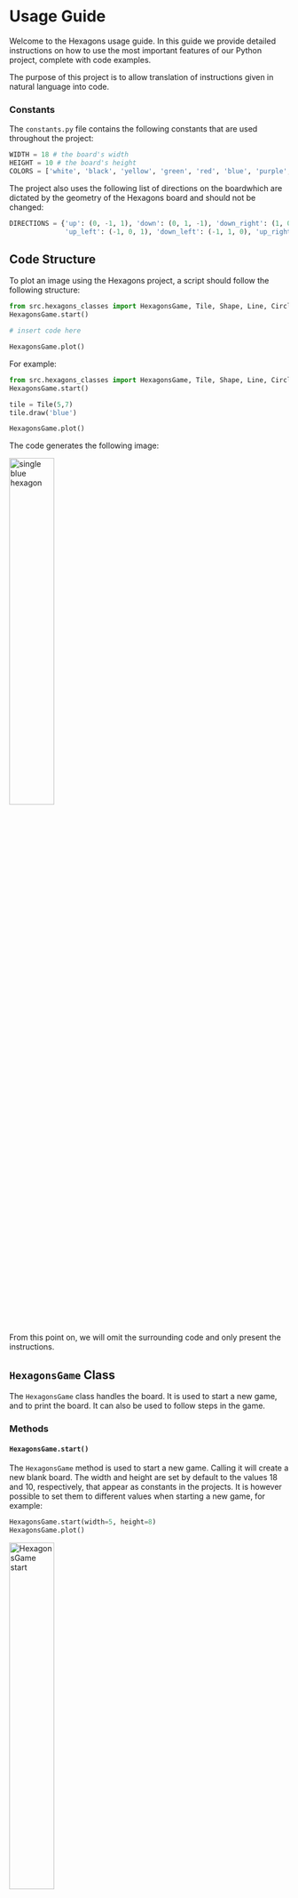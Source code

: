 # Usage Guide
Welcome to the Hexagons usage guide. In this guide we provide detailed instructions on how to use the most important features of our Python project, complete with code examples.

The purpose of this project is to allow translation of instructions given in natural language into code. 

### Constants
The `constants.py` file contains the following constants that are used throughout the project:
```python
WIDTH = 18 # the board's width
HEIGHT = 10 # the board's height
COLORS = ['white', 'black', 'yellow', 'green', 'red', 'blue', 'purple', 'orange'] # the supported colors
```

The project also uses the following list of directions on the boardwhich are dictated by the geometry of the Hexagons board and should not be changed:
```python
DIRECTIONS = {'up': (0, -1, 1), 'down': (0, 1, -1), 'down_right': (1, 0, -1), 
              'up_left': (-1, 0, 1), 'down_left': (-1, 1, 0), 'up_right': (1, -1, 0)}
```
## Code Structure
To plot an image using the Hexagons project, a script should follow the following structure:
```python
from src.hexagons_classes import HexagonsGame, Tile, Shape, Line, Circle, Triangle
HexagonsGame.start()

# insert code here

HexagonsGame.plot()
```
For example:
```python
from src.hexagons_classes import HexagonsGame, Tile, Shape, Line, Circle, Triangle
HexagonsGame.start()

tile = Tile(5,7)
tile.draw('blue')

HexagonsGame.plot()
```
The code generates the following image:

<img src="board_examples/single_blue_hex.png" alt="single blue hexagon" width="40%" height="40%">

From this point on, we will omit the surrounding code and only present the instructions.

## `HexagonsGame` Class
The `HexagonsGame` class handles the board.
It is used to start a new game, and to print the board.
It can also be used to follow steps in the game.

### Methods

#### `HexagonsGame.start()`
The `HexagonsGame` method is used to start a new game. Calling it will create a new blank board.
The width and height are set by default to the values 18 and 10, respectively, that appear as constants in the projects.
It is however possible to set them to different values when starting a new game, for example:
```python
HexagonsGame.start(width=5, height=8)
HexagonsGame.plot()
```
<img src="docs/board_examples/hexagonsgame_start.png" alt="HexagonsGame start" width="40%" height="40%">

#### `HexagonsGame.plot(gold_board=None, file_name=None)`
The `plot` method will create a plot of the current board state. 
It has two optional parameters:
- `gold_board`: a list of integers, of length matching the number of tiles on the board (usually 180), and values corresponding to the number of available colors (usually in the range from 0 to 7). If provided, the plot will show the gold board, the current board state, and the difference between them. 
- `file_name`: if provided, the plot will be saved under this name.

The following example demonstrated the use of `gold_board`:
```python
HexagonsGame.start(width=8, height=4)
tile = Tile(4, 2)
tile.draw('orange')
tile.neighbors().draw('purple')
gold_board = HexagonsGame.board_state

HexagonsGame.start(width=8, height=4)
tile = Tile(5, 2)
tile.draw('orange')
tile.neighbors().draw('purple')
HexagonsGame.plot(gold_board=gold_board)
```
<img src="docs/board_examples/hexagonsgame_plot_gold.png" alt="HexagonsGame plot gold board" width="40%" height="40%">

#### `HexagonsGame.record_step()` and `HexagonsGame.get_record()`

Instructions:
>1. draw a red flower with a yellow center, centered at the seventh column and fifth row
>2. make a copy the flower from step 1 to the right, creating a space of 3 between the flower

Code:
```python
# 1. draw a red flower with a yellow center, centered at the seventh column and fifth row
HexagonsGame.record_step(step_name='1')
center = Tile(column=7, row=5)
center.draw(color='yellow')
center.neighbors().draw(color='red')

# 2. make a copy the flower from step 1 to the right, creating a space of 3 between the flower
HexagonsGame.record_step(step_name='2')
flower = HexagonsGame.get_record(step_names=['1'])
flower.copy_paste(shift_direction='right', spacing=3)
```

The first part of this code uses a `Tile` object that represents a hexagonal tile on the board, 
the `draw` method that is used to color objects on the board, 
and the `neighbors` method which returns the six neighboring tiles of the current tile.

The code generates the following image:

<img src="docs/board_examples/hexagonsgame_record.png" alt="HexagonsGame record methods" width="40%" height="40%">


## `Tile` Class
To create a tile in Hexagons, use the `Tile` class, that requires two parameters: `column` and `row`. `column` is numbered from 1 (leftmost column) to 18 (rightmost column), while `row` is numbered from 1 (top row) to 10 (bottom row). 
You can also use negative values for column or row to count from the rightmost column or bottom row, respectively.

To assign a color to a tile, use the `draw` method with a single parameter, `color`. 
The `color` parameter should be a string representing any of the available colors in the project,
as defined by the `COLORS` constant.

For example, see the following code and the image it generates:
```python
Tile(column=1, row=1).draw('red')
Tile(column=1, row=-1).draw('blue')
Tile(column=-1, row=1).draw('green')
Tile(column=-1, row=-1).draw('orange')
```
<img src="board_examples/corners.png" alt="corners" width="40%" height="40%">

### Attributes
A `Tile` object has the following read-only attributes:
- column: an integer that specifies the tile's column
- row: an integer that specifies the tile's row
- color: a string that specifies the tile's color

### Methods
All the methods of the `Shape` class (which we will describe in future sections) can be applied to `Tile` objects as well.
In particular, two methods that are especially useful for `Tile` objects are `neighbor` and `neighbors`, which we describe below.

#### `neighbor` and `neighbors`
The `neighbors` method returns all the neighboring tiles of the current tile object on the board. 
The `neighbor` method takes a single parameter, `direction`, that specifies one of the six directions on the board, and returns the neighbor of the current tile object in that direction.

Here's an example of how to use these methods:
```python
tile = Tile(9, 5)
tile.draw('black')
tile.neighbors().draw('green')
tile.neighbor(direction='up_right').draw('red')
```
<img src="board_examples/tile_neighbor.png" alt="tile neighbors and neighbor" width="40%" height="40%">

## `Shape` Class 
A shape in Hexagons is any set of tiles on the board, including the empty set and a single tile.
To create a shape in Hexagons, use the `Shape` class, which requires a single parameter: `tiles`. `tiles` is a list of Tile objects that specifies the tiles composing the shape.
```python
shape = Shape(tiles=[Tile(9, 5), Tile(10, 5), Tile(9, 6)])
shape.draw('purple')
```
<img src="board_examples/simple_purple_shape.png" alt="simple purple shape" width="40%" height="40%">

### Attributes
A `Shape` object has the following read-only attributes:
- tiles: the list of `Tile` object composing the shape
- columns: the list of columns of the tiles composing the shape
- rows: the list of rows of the tiles composing the shape
- colors: the list of colors of the tiles composing the shape

### Subclasses
The `Shape` class has three special subclasses that we now describe: `Circle`, `Line` and `Triangle`.

#### `Circle` Subclass
To create a circle on the board, use the `Circle` class, which requires two parameters: `center_tile` and `radius`. `center_tile` is a tile object that specifies the center tile of the circle. `radius` is an integer that specifies the radius of the circle.  If no value is specified for `radius`, it defaults to `1`.
```python

Circle(center_tile=Tile(9, 5), radius=3).draw('black')
Circle(center_tile=Tile(9, 5)).draw('red')
```
<img src="board_examples/circle.png" alt="circle" width="40%" height="40%">

###### Attributes
A `Circle` object has all the attributes of its superclass `Shape`. In addition, it has the following read-only attributes:
- center_tile: a `Tile` object that specifies the center tile of the circle
- color: a string that specifies the color of the circle
      
#### `Line` Subclass
To create a straight line on the board, use the `Line` class.
There are several ways to instantiate a new `Line` object, that we describe below.
Note that the `Line` class also has a unique method called `parallel`. This method will be described in later sections together with all other `Shape` methods.

##### Attributes
A `Line` object has all the attributes of its superclass `Shape`. In addition, it has the following read-only attributes:
- start_tile: a `Tile` object that specifies the starting point of the line
- end_tile: a `Tile` object that specifies the ending point of the line
- color: a string that specifies the color of the line
- direction: a string that specifies the direction of the line

##### Line Instantiation

###### Using `start_tile` and `end_tile`
Specify `start_tile` and `end_tile` as `Tile` objects to define the start and end points of the line.
```python
line = Line(start_tile=Tile(3, 2), end_tile=Tile(-3, -3))
line.draw('blue')
```
<img src="board_examples/line_start_end.png" alt="line start end" width="40%" height="40%">

###### Using `start_tile`, `direction` and `length`
Use `direction` to specify the direction of the line, and use `length` to specify the length of the line.
```python
line = Line(start_tile=Tile(3, 8), direction='up_right', length=5)
line.draw('blue')
```
<img src="board_examples/line_start_direction_length.png" alt="line start direction end" width="40%" height="40%">

###### Using `start_tile` and `direction`
If `length` is not specified, the line will extend until it reaches the edge of the board.
```python
line = Line(start_tile=Tile(3, 8), direction='up_right')
line.draw('blue')
```
<img src="board_examples/line_start_direction.png" alt="line start direction" width="40%" height="40%">

###### Using `start_tile`, `direction` and `end_tiles`
Specify a `Shape` object `end_tiles` to stop the line when it reaches any tile belonging to the shape.
```python
circle = Circle(center_tile=Tile(15, 8), radius=2)
circle.draw('red')
line = Line(start_tile=Tile(1, 1), direction='down_right', end_tiles=circle)
line.draw('blue')
```
<img src="board_examples/line_end_tiles.png" alt="line end tiles" width="40%" height="40%">

###### Additional: `include_start_tile` and `include_end_tile` flags
By default, `include_start_tile` and `include_end_tile` are both set to `True`, but you can set them to `False` to omit the starting or ending tile from the line, respectively.
```python
line = Line(start_tile=Tile(9, 1), end_tile=Tile(9, -1), include_start_tile=False, include_end_tile=False)
line.draw('blue')
```
<img src="board_examples/line_dont_include.png" alt="line dont include" width="40%" height="40%">

#### Methods
The `Line` subclass has all the methods of its superclass Shape. In addition it has its own unique method: `parallel`.

##### self.parallel(shift_direction, spacing)
The `parallel` method creates a new line of the same direction but potentially different length as the given line. 
This method does not copy the original line. Instead, it creates a new line that extends as far as possible in both directions.

In the example below, a black line is drawn on the board with a length of 5 tiles and an "up_right" direction. 
Then, a new line is created parallel to the original line, shifted downwards by 3 tiles and drawn in red.
```python
line = Line(start_tile=Tile(5, 5), direction='up_right', length=5)
line.draw('black')
line.parallel(shift_direction='down', spacing=3).draw('red')
```
<img src="board_examples/line_parallel.png" alt="line parallel" width="40%" height="40%">


#### `Triangle` Subclass
To create a triangle on the board, use the `Triangle` class, which requires four parameters:
- `start_tile` is a tile object that specifies one of the triangle's vertices.
- `point` is a string that specifies whether the triangle is pointing left (corresponding to the value "left") or right ("right").
- `start_tile_type` is a string that specifies which one of the three vertices of the triangle does `start_tile` describes: its bottom vertex ("bottom"), its top vertex ("top") or its side vertex ("side"). The side vertex is either the left or the right endpoint of the triangle.
- `side_length` is an integer that specifies the length of the side of the triangle. If no value is specified for `side_length`, it defaults to `2`.

The following code demonstrates how to create and draw two different triangles on the Hexagons board using the `Triangle` class.

The first part of the code creates the red triangle, which is pointing right. 
The triangle's location is specified by `Tile(9, 5)`, which is the right vertex of the triangle.
This tile is painted in orange.
The code also specifies the length side of the triangle to be `6`.

The second part of the code creates the blue triangle, which is pointing left. 
The triangle's location is specified by `Tile(15, 8)`, which is the bottom vertex of the triangle.
This tile is painted in green.
The code doesn't specify the length side of the triangle, so it defaults to `2`.

```python
start_tile1 = Tile(9, 5)
triangle1 = Triangle(start_tile=start_tile1, point='right', start_tile_type='side', side_length=6)
triangle1.draw('red')
start_tile1.draw('orange')

start_tile2 = Tile(15, 8)
triangle2 = Triangle(start_tile=start_tile2, point='left', start_tile_type='bottom')
triangle2.draw('blue')
start_tile2.draw('green')
```
<img src="board_examples/triangle.png" alt="triangle" width="40%" height="40%">

###### Attributes
A `Triangle` object has all the attributes of its superclass `Shape`. In addition, it has the following read-only attributes:
- point: a string that specifies whether the triangle is pointing right or left
- side_length: an integer that specifies the length of the side of the triangle
- color: a string that specifies the color of the triangle

### `Shape` Class Methods
The `Shape` class has many useful methods that can be used on any `Shape` object, including objects from any of its subclasses, as well as on `Tile` objects. 
In the following sections we will describe these methods in detail.

#### General Purpose Methods

##### Iteration
The Shape class implements the iterator protocol, which means that you can iterate over the tiles in a shape using a for loop or a list comprehension. For example, the code `for tile in shape:` will iterate over all the tiles in the `Shape` object shape, and you can perform operations on each tile inside the loop body.

In the following example, a line is created and painted in orange, and a purple line is drawn from every even row tile in the direction of 'up_right':
```python
line = Line(start_tile=Tile(6, 1), direction='down')
line.draw('orange')
for tile in line:
  if tile.row % 2 == 0:
    Line(start_tile=tile, direction='up_right', include_start_tile=False).draw('purple')
```
<img src="board_examples/shape_iteration.png" alt="shape iteration" width="40%" height="40%">

##### `add`, `subtract` and `multiply`
It is possible to use the plus, minus, and asterisk signs to compute the union, difference, and intersection of shapes respectively.
For example, to compute the union of two Shape objects `shape1` and `shape2` use: `shape3 = shape1 + shape2`.
The resulting shape object is a new `Shape` object.

The following example demonstrates the use of `*` to paint the intersection of two circles in red.
```python
circle1 = Circle(center_tile=Tile(7, 5), radius=4)
circle1.draw('green')
circle2 = Circle(center_tile=Tile(-7, 5), radius=4)
circle2.draw('blue')
(circle1 * circle2).draw('red')
```
<img src="board_examples/shape_intersection.png" alt="shape intersection" width="40%" height="40%">

##### `self.is_empty()` and `self.overlaps(other)`
The `is_empty` method returns `True` if `self` is empty,
while the `overlaps` method returns `True` if `self` and `other` overlap.

#### "Get" Methods
The following methods all have in common that they return a new `Shape` object, and they don't draw anything on the board.

##### `Shape.get_entire_board()` and `Shape.get_board_perimeter()`
These two methods return the entire board and the perimeter of the board, respectively.
```python
Shape.get_entire_board().draw('green')
Shape.get_board_perimeter().draw('blue')
```
<img src="board_examples/get_board.png" alt="get entire board and get board perimeter" width="40%" height="40%">

##### `Shape.get_color(color)` and `Shape.get_column(column)`
These methods return all the tiles with a specific color, and all the tiles in a specific column, respectively.

##### `self.get(criterion)`
The `get` method returns a new `Shape` object that has some geometric relation to the original shape.
The method requires a single parameter `criterion`, which is a string specifying the criterion used to create the new shape. 
There are several options for the `criterion` parameter, which we will describe below. 

###### "outside" and "inside"
If criterion is set to "outside", the `get` method returns a new shape consisting of all tiles that lie outside of the given shape. 
Conversely, if criterion is set to "inside", the returned shape will consist of all tiles that lie inside the given shape.
```python
circle = Circle(center_tile=Tile(9, 5), radius=3)
circle.draw('black')
circle.get(criterion='outside').draw('red')
circle.get(criterion='inside').draw('green')
```
<img src="board_examples/get_outside_inside.png" alt="get outside inside" width="40%" height="40%">

###### "above" and "below"
If `criterion` is set to "above", the `get` method returns a new shape consisting of all tiles that lie above the given shape. 
Conversely, if `criterion` is set to "below", the returned shape will consist of all tiles that lie below the given shape.
```python
circle = Circle(center_tile=Tile(9, 5), radius=3)
circle.draw('black')
circle.get(criterion='above').draw('red')
circle.get(criterion='below').draw('green')
```
<img src="board_examples/get_above_below.png" alt="get above below" width="40%" height="40%">

###### "top" and "bottom"
If `criterion` is set to "top", the `get` method returns a new shape that consists of the top portion of the original shape. 
Conversely, if `criterion` is set to "bottom", the returned shape will comprise the bottom portion of the original shape.

```python
circle = Circle(center_tile=Tile(9, 5), radius=3)
circle.draw('black')
circle.get(criterion='top').draw('red')
circle.get(criterion='bottom').draw('green')
```
<img src="board_examples/get_top_bottom.png" alt="get top bottom" width="40%" height="40%">

###### "corners"
If `criterion` is set to "corners", the `get` method returns a shape consisting of the corner tiles of the given shape,
as demonstrated in the following example:
```python
circle = Circle(center_tile=Tile(9, 5), radius=3)
circle.draw('black')
circle.get(criterion='corners').draw('red')
```
<img src="board_examples/get_corners.png" alt="get corners" width="40%" height="40%">

###### "endpoints"
If `criterion` is set to "endpoints", the `get` method returns a shape consisting of the endpoints of the given shape,
as demonstrated in the following example:
```python
circle = Circle(center_tile=Tile(9, 5), radius=3) + Tile(-6, -4) + Tile(-5, -4) + Tile(-4, -3)
circle.draw('black')
circle.get(criterion='endpoints').draw('red')
```
<img src="board_examples/get_end_points.png" alt="get endpoints" width="40%" height="40%">

##### `self.boundary(criterion='all')`
We define the **boundary** of a shape to be the part of the shape that is adjacent to tiles that are not part of the shape.
The `boundary` method returns the boundary of the given shape.

To illustrate with an example, let's start with the following shape:
<!--
```python
shape = Circle(center_tile=Tile(10, 5), radius=2) + Circle(center_tile=Tile(10, 5), radius=3) + Circle(center_tile=Tile(10, 5), radius=4)
shape.draw('black')
```
-->
<img src="board_examples/shape_boundary_0.png" alt="shape" width="40%" height="40%">

Its boundary is shown in purple:
```python
shape.boundary().draw('purple')
```
<img src="board_examples/shape_boundary_all.png" alt="shape boundary all" width="40%" height="40%">

If we want to get only the outer or inner part of the boundary, we can set the `criterion` parameter to "outer" or "inner" respectively:
```python
shape.boundary(criterion='outer').draw('red')
shape.boundary(criterion='inner').draw('green')
```
<img src="board_examples/shape_boundary_inner_outer.png" alt="shape boundary inner and outer" width="40%" height="40%">

##### `self.extreme(direction)`
The `extreme` method returns a `Shape` object consisting of the most extreme tiles of the given shape in the given direction,
as demonstrated in the following example:

```python
circle = Circle(center_tile=Tile(10, 5), radius=3)
circle.draw('black')
circle.extreme(direction='up').draw('green')
circle.extreme(direction='down_right').draw('red')
```
<img src="board_examples/shape_extreme.png" alt="shape extreme" width="40%" height="40%">

##### `self.edge(direction)`
The `edge` method returns a `Shape` object consisting of the edge tiles of the given shape in the given direction,
as demonstrated in the following example:

```python
circle = Circle(center_tile=Tile(10, 5), radius=3)
circle.draw('black')
circle.edge(criterion='up').draw('green')
circle.edge(criterion='right').draw('red')
```
<img src="board_examples/shape_edge.png" alt="shape edge" width="40%" height="40%">

##### `self.neighbors(criterion='all')`
We define the **neighbors** of a shape to be the set of tiles that are adjacent to the shape but are not part of it.
The `neighbors` method returns a new `Shape` object consisting of the neighbors of the given shape, 
or some subset of them based on the value of the `criterion` parameter.
There are several options for the `criterion` parameter, which we will describe below. 
If no value is specified for `criterion`, it defaults to "all".

###### "all" 
If `criterion` is not specified or it is set to "all", the `neighbors` method returns a new shape consisting of all the neighbors of the given shape.
```python
circle = Circle(center_tile=Tile(10, 5), radius=3)
circle.draw('black')
circle.neighbors().draw('green')
```
<img src="board_examples/shape_neighbors_all.png" alt="shape neighbors" width="40%" height="40%">

###### "right" and "left"
If `criterion` is set to "right", the `neighbors` method returns a new shape consisting of the neighbors of the given shape that lie to the right of the given shape. 
Conversely, if `criterion` is set to "right", the returned shape will consist of the neighbors that lie to the left of the given shape. 
```python
circle = Circle(center_tile=Tile(10, 5), radius=3)
circle.draw('black')
circle.neighbors(criterion='right').draw('green')
circle.neighbors(criterion='left').draw('red')
```
<img src="board_examples/shape_neighbors_right_left.png" alt="shape neighbors right and left" width="40%" height="40%">

###### "above" and "below"
If `criterion` is set to "above", the `neighbors` method returns a new shape consisting of the neighbors of the given shape that lie above the given shape. 
Conversely, if `criterion` is set to "below", the returned shape will consist of the neighbors that lie below the given shape. 
```python
circle = Circle(center_tile=Tile(10, 5), radius=3)
circle.draw('black')
circle.neighbors(criterion='above').draw('green')
circle.neighbors(criterion='below').draw('red')
```
<img src="board_examples/shape_neighbors_above_below.png" alt="shape neighbors above and below" width="40%" height="40%">

###### "outside" and "inside"
If `criterion` is set to "outside", the `neighbors` method returns a new shape consisting of the neighbors of the given shape that lie outside the given shape. 
Conversely, if `criterion` is set to "inside", the returned shape will consist of the neighbors that lie inside the given shape. 
```python
circle = Circle(center_tile=Tile(10, 5), radius=3)
circle.draw('black')
circle.neighbors(criterion='outside').draw('green')
circle.neighbors(criterion='inside').draw('red')
```
<img src="board_examples/shape_neighbors_outside_inside.png" alt="shape neighbors outside and inside" width="40%" height="40%">

###### "white"
If `criterion` is set to "white", the `neighbors` method returns a new shape consisting of all the neighbors of the given shape that are not colored.
```python
circle = Circle(center_tile=Tile(10, 5), radius=3)
circle.draw('black')
Tile(14, 6).draw('blue')
circle.neighbors(criterion='white').draw('green')
```
<img src="board_examples/shape_neighbors_white.png" alt="shape neighbors white" width="40%" height="40%">

###### Any direction
If `criterion` is set to a direction, the `neighbors` method returns a new shape consisting of all the neighbors of the given shape that lie in that direction from the given shape.
```python
circle = Circle(center_tile=Tile(10, 5), radius=3)
circle.draw('black')
circle.neighbors(criterion='up_right').draw('green')
```
<img src="board_examples/shape_neighbors_up_right.png" alt="shape neighbors up_right" width="40%" height="40%">

#### "Draw" Methods
The following methods all have in common that they draw something new on the board. 
Some of them also return a new `Shape` object, while others return nothing.

##### self.draw(color)
Draw the tiles of the given shape in the given color.

##### self.copy_paste(shift_direction, spacing, reference_shape=None)
The `copy_paste` method draws a copy of the given shape in a new location on the board. 
The new location is specified by the following parameters:
- `shift_direction`: a string that specifies the direction of the new shape relative to the given shape.
- `spacing`: an integer that specifies the desired spacing between the given shape and the new shape.
- `reference_shape`: a `Shape` object. If specified, the new location will be computed relative to
the location of `reference_shape` rather than the given shape.

The new shape is also returned by the method, so we can use it for further manipulations.

The following example demonstrates the usage of the `copy_paste` method:
It first draws a black circle on the board and then creates a copy of it 
located down and to the right of the original circle, with a spacing of two tiles.
```python
circle1 = Circle(center_tile=Tile(4, 4), radius=2)
circle1.draw('black')
circle2 = circle1.copy_paste(shift_direction='down_right', spacing=2)
```
<img src="board_examples/shape_copy_paste.png" alt="shape copy_paste" width="40%" height="40%">

The following example demonstrates the usage of the `reference_shape` parameter:
First, a black circle and a purple shape are drawn on the board.
Then, a copy of the black circle is created, located to the right of the purple shape specified as the reference, with a spacing of one tile.
```python
circle1 = Circle(center_tile=Tile(4, 4), radius=2)
ref_shape = Shape(tiles=[Tile(11, 6), Tile(11, 7), Tile(12, 6)])
circle1.draw('black')
ref_shape.draw('purple')
circle2 = circle1.copy_paste(shift_direction='right', spacing=1, reference_shape=ref_shape)
```
<img src="board_examples/shape_copy_paste_ref_shape.png" alt="shape copy_paste reference_shape" width="40%" height="40%">

##### self.grid(shift_direction, spacing, num_copies=None)
The `grid` method draws multiple copies of the given shape on the board in even spacings, based on the `shift_direction` and `spacing` parameters, with a total number of copies specified by the `num_copies` parameter.
If the `num_copies` parameter is not specified, the method creates the maximal possible number of complete copies.

The following code creates a black shape on the board and draws two additional copies to the right of the original shape, 
with a spacing of two tiles between each copy.
```python
shape = Shape([Tile(1, 4), Tile(1, 5), Tile(2, 4)])
shape.draw('black')
shape.grid(shift_direction='right', spacing=2, num_copies=2)
```
<img src="board_examples/shape_grid.png" alt="shape grid" width="40%" height="40%">

The following code creates a black shape on the board and draws the maximal possible number of complete copies to the right of the original shape, with a spacing of two tiles between each copy.
```python
shape = Shape([Tile(1, 4), Tile(1, 5), Tile(2, 4)])
shape.draw('black')
shape.grid(shift_direction='right', spacing=2)
```
<img src="board_examples/shape_grid_without_length.png" alt="shape grid length not specified" width="40%" height="40%">

##### reflect(axis_line=None, column=None, axis_direction=None, tile_on_axis=None)
The `reflect` method draws a reflection of the given shape across a given axis line.
The axis line can be specified in several ways. We describe each of them with an example.

###### Using `axis_line`
The axis line is specified directly by a `Line` object, as demonstrated in the following example:
```python
blue = Tile(3, 3)
blue.draw('blue')
green = Line(start_tile=Tile(3, 4), direction='up_right', length=2)
green.draw('green')
purple = Line(start_tile=Tile(3, 5), direction='up_right', length=3)
purple.draw('purple')
shape = blue + green + purple
line = Line(start_tile=Tile(4, 7), direction='up_right')
line.draw('black')
shape.reflect(axis_line=line)
```
<img src="board_examples/shape_reflect_line.png" alt="shape reflect through axis_line" width="40%" height="40%">

###### Using `column`
The axis line is provided by an integer that specifies a column number, as demonstrated in the following example:
```python
blue = Tile(3, 3)
blue.draw('blue')
green = Line(start_tile=Tile(3, 4), direction='up_right', length=2)
green.draw('green')
purple = Line(start_tile=Tile(3, 5), direction='up_right', length=3)
purple.draw('purple')
shape = blue + green + purple
shape.reflect(column=8)
```
<img src="board_examples/shape_reflect_column.png" alt="shape reflect through column" width="40%" height="40%">

###### Using `axis_direction` and `tile_on_axis`
The axis line is provided by a direction and a `Tile` object, which together specify a line, as demonstrated in the following example:
```python
blue = Tile(3, 3)
blue.draw('blue')
green = Line(start_tile=Tile(3, 4), direction='up_right', length=2)
green.draw('green')
purple = Line(start_tile=Tile(3, 5), direction='up_right', length=3)
purple.draw('purple')
shape = blue + green + purple
tile = Tile(8, 4)
tile.draw('black')
shape.reflect(axis_direction='up_left', tile_on_axis=tile)
```
<img src="board_examples/shape_reflect_direction_and_tile.png" alt="shape reflect through direction and tile" width="40%" height="40%">

##### self.rotate(center_tile, rotation)
The `rotate` method is used to create a rotated copy of the given shape. The method takes two parameters:
- `center_tile`: a Tile object that specifies the center of rotation
- `angle`: an integer that specifies the counterclockwise rotation angle, in degrees. This parameter should always be a multiple of 60.
The method rotates the given shape around the center_tile by the rotation angle.

Here's an example that demonstrates the usage of the `rotate` method. In this example, we have three tiles of different colors, and we want to rotate them counterclockwise by 60 degrees around the black tile at the center of the board.
```python
blue = Tile(10, 2)
blue.draw('blue')
green = Tile(10, 3)
green.draw('green')
purple = Tile(10, 4)
purple.draw('purple')
center_tile = Tile(10, 6)
center_tile.draw('black')
(blue + green + purple).rotate(center_tile=center_tile, angle=60)
```
<img src="board_examples/shape_rotate.png" alt="shape rotate" width="40%" height="40%">

##### self.recolor(color_map)
The `recolor` method changes the colors of the tiles in a shape according to a specified mapping.
The `color_map` parameter is a dictionary that maps old colors to new colors.
Each key-value pair in the dictionary specifies a mapping between a color that may appear in the original shape and the corresponding color that it should be changed to.
For example, if we want to change blue to red, we would include the key-value pair `'blue':'red'` in the dictionary.

In the example, we create the left shape with blue, green and purple tiles. Then we copy it and recolor, using the mapping: blue -> red, green -> orange, purple -> green, red -> black.
```python
blue = Tile(6, 2)
blue.draw('blue')
green = Tile(6, 3)
green.draw('green')
purple = Tile(6, 4)
purple.draw('purple')
shape = (blue + green + purple).copy_paste(shift_direction='right', spacing=3)
shape.recolor({'blue':'red', 'green':'orange', 'purple':'green', 'red':'black'})
```
<img src="board_examples/shape_recolor.png" alt="shape recolor" width="40%" height="40%">

##### Shape.polygon(vertices)
The `polygon` method creates a new shape object that is a polygon with the given vertices. 
The `vertices` parameter is a list of `Tile` objects that specify the corners of the polygon.
The order of the vertices in the list does not matter, as the method automatically orders them.
```python
vertices = [Tile(5, 5), Tile(8, 3), Tile(5, 7), Tile(8, 8), Tile(13, 6)]
Shape.polygon(vertices=vertices).draw('green')
Shape(vertices).draw('black')
```
<img src="board_examples/shape_polygon.png" alt="shape polygon" width="40%" height="40%">


